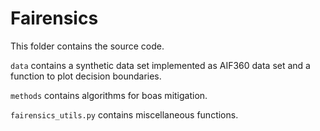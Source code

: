 # Fairensics
This folder contains the source code.

``data`` contains a synthetic data set implemented as AIF360 data set and a function to plot decision boundaries.

``methods`` contains algorithms for boas mitigation.

``fairensics_utils.py`` contains miscellaneous functions.
